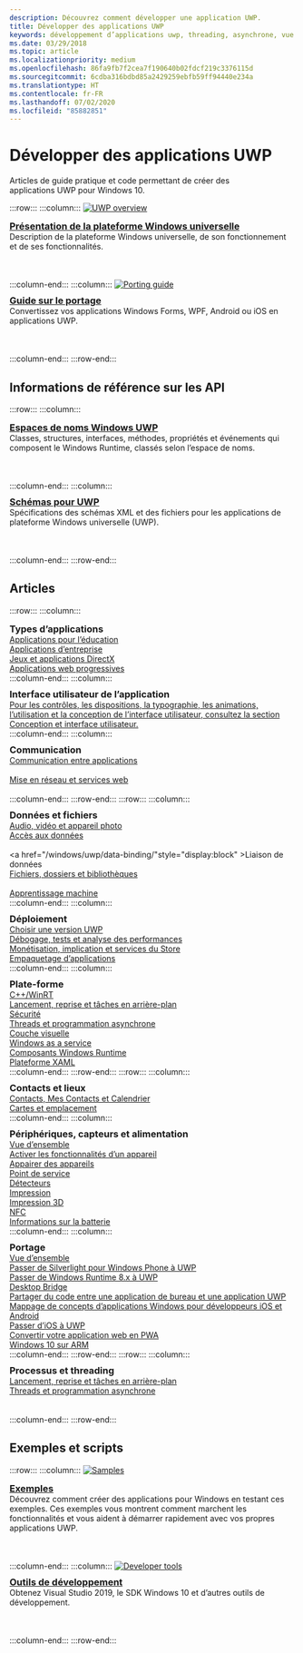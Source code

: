 ```yaml
---
description: Découvrez comment développer une application UWP.
title: Développer des applications UWP
keywords: développement d’applications uwp, threading, asynchrone, vue d’ensemble de la plateforme, portail des développeurs
ms.date: 03/29/2018
ms.topic: article
ms.localizationpriority: medium
ms.openlocfilehash: 86fa9fb7f2cea7f190640b02fdcf219c3376115d
ms.sourcegitcommit: 6cdba316bdbd85a2429259ebfb59ff94440e234a
ms.translationtype: HT
ms.contentlocale: fr-FR
ms.lasthandoff: 07/02/2020
ms.locfileid: "85882851"
---
```

# <a name="develop-uwp-apps"></a>Développer des applications UWP

Articles de guide pratique et code permettant de créer des applications UWP pour Windows 10.

:::row:::
    :::column:::
        <a href="/windows/uwp/get-started/universal-application-platform-guide">
            <img src="https://docs.microsoft.com//media/hubs/windows/win_developer-uwp.svg" alt="UWP overview" />
        </a><br/>
        <h3 style="margin-top: 10px; margin-bottom: 0px"><a href="/windows/uwp/get-started/universal-application-platform-guide">Présentation de la plateforme Windows universelle</a></h3>
        <p style="margin-top: 0px; margin-bottom: 50px">Description de la plateforme Windows universelle, de son fonctionnement et de ses fonctionnalités.</p>
    :::column-end:::
    :::column:::
        <a href="/windows/uwp/porting/index">
            <img src="https://docs.microsoft.com/media/illustrations/teams-fast-track.svg" alt="Porting guide" />
        </a><br/>
        <h3 style="margin-top: 10px; margin-bottom: 0px"><a href="/windows/uwp/porting/index">Guide sur le portage</a></h3>
        <p style="margin-top: 0px; margin-bottom: 50px">Convertissez vos applications Windows Forms, WPF, Android ou iOS en applications UWP.</p>
    :::column-end:::
:::row-end:::

<!-- <ul class="panelContent cardsH" style="margin-left: 1px">
    <li>
        <a href="/windows/uwp/get-started/universal-application-platform-guide" style="display:block">
        <div class="cardSize">
            <div class="cardPadding">
                <div class="card">
                    <div class="cardImageOuter">
                        <div class="cardImage" style="background-color: #f2f2f2">                 
                            <img src="https://docs.microsoft.com//media/hubs/windows/win_developer-uwp.svg" alt="UWP overview"/>
                        </div>
                    </div>
                    <div class="cardText">
                        <h3>Overview of the Universal Windows Platform</h3>
                        <p>An explanation of what UWP is, how it works, and the features it provides.</p>
                    </div>
                </div>
            </div>
        </div>
        </a>
    </li>
    <li>
        <a href="/windows/uwp/porting/index" style="display:block">
        <div class="cardSize">
            <div class="cardPadding">
                <div class="card">
                    <div class="cardImageOuter">
                        <div class="cardImage" style="background-color: #f2f2f2">                
                            <img src="https://docs.microsoft.com/media/illustrations/teams-fast-track.svg" alt="Porting guide" />
                        </div>
                    </div>                
                    <div class="cardText">
                        <h3>Porting guide</h3>
                        <p>Bring your existing Windows Forms, WPF, Android, or iOS app to UWP. </p>
                    </div>
                </div>
            </div>
        </div>
        </a>
    </li>                 
</ul> -->

## <a name="api-reference"></a>Informations de référence sur les API

:::row:::
    :::column:::
        <h3 style="margin-top: 10px; margin-bottom: 0px"><a href="/uwp/api">Espaces de noms Windows UWP</a></h3>
        <p style="margin-top: 0px; margin-bottom: 50px">Classes, structures, interfaces, méthodes, propriétés et événements qui composent le Windows Runtime, classés selon l’espace de noms.</p>
    :::column-end:::
    :::column:::
        <h3 style="margin-top: 10px; margin-bottom: 0px"><a href="/uwp/schemas/">Schémas pour UWP</a></h3>
        <p style="margin-top: 0px; margin-bottom: 50px">Spécifications des schémas XML et des fichiers pour les applications de plateforme Windows universelle (UWP).</p>
    :::column-end:::
:::row-end:::

<!-- <ul class="panelContent cardsH" style="margin-left: 1px">
    <li>
        <a href="/uwp/api" style="display:block">
        <div class="cardSize">
            <div class="cardPadding">
                <div class="card">
                    <div class="cardText">
                        <h3>Windows UWP namespaces</h3>
                        <p>The classes, structures, interfaces, methods, properties, and events that make up the Windows Runtime, organized by namespace.</p>
                    </div>
                </div>
            </div>
        </div>
        </a>
    </li>
    <li>
        <a href="/uwp/schemas/" style="display:block">
        <div class="cardSize">
            <div class="cardPadding">
                <div class="card">
                    <div class="cardText">
                        <h3>Schemas for UWP</h3>
                        <p>File and XML schema specifications for Universal Windows Platform (UWP) apps. </p>
                    </div>
                </div>
            </div>
        </div>
        </a>
    </li>                 
</ul> -->

## <a name="articles"></a>Articles

:::row:::
    :::column:::
        <h3 style="margin-top: 10px; margin-bottom: 0px">Types d’applications</h3>
        <a href="/windows/uwp/apps-for-education/">Applications pour l’éducation</a><br/>
        <a href="/windows/uwp/enterprise/">Applications d’entreprise</a><br/>
        <a href="/windows/uwp/gaming/">Jeux et applications DirectX</a><br/>
        <a href="/microsoft-edge/progressive-web-apps">Applications web progressives</a><br/>
    :::column-end:::
    :::column:::
        <h3 style="margin-top: 10px; margin-bottom: 0px">Interface utilisateur de l’application</h3>
        <a href="https://developer.microsoft.com/windows/apps/design">Pour les contrôles, les dispositions, la typographie, les animations, l’utilisation et la conception de l’interface utilisateur, consultez la section Conception et interface utilisateur.</a><br/>
    :::column-end:::
    :::column:::
        <h3 style="margin-top: 10px; margin-bottom: 0px">Communication</h3>
        <a style="display:block" href="/windows/uwp/app-to-app/">Communication entre applications</a><br/>
        <a style="display:block" href="/windows/uwp/networking/">Mise en réseau et services web</a><br/>
    :::column-end:::
:::row-end:::
:::row:::
    :::column:::
        <h3 style="margin-top: 10px; margin-bottom: 0px">Données et fichiers</h3>
        <a href="/windows/uwp/audio-video-camera/">Audio, vidéo et appareil photo</a><br/>
        <a href="/windows/uwp/data-access/" style="display:block" >Accès aux données</a><br/>
        <a href="/windows/uwp/data-binding/"style="display:block" >Liaison de données</a><br/>
        <a href="/windows/uwp/files/" style="display:block" >Fichiers, dossiers et bibliothèques</a><br/>
        <a href="/windows/uwp/machine-learning/">Apprentissage machine</a><br/>
    :::column-end:::
    :::column:::
        <h3 style="margin-top: 10px; margin-bottom: 0px">Déploiement</h3>
        <a href="/windows/uwp/updates-and-versions/choose-a-uwp-version">Choisir une version UWP</a><br/>
        <a href="/windows/uwp/debug-test-perf/">Débogage, tests et analyse des performances</a><br/>
        <a href="/windows/uwp/monetize/">Monétisation, implication et services du Store</a><br/>
        <a href="/windows/uwp/packaging/">Empaquetage d’applications</a><br/>
    :::column-end:::
    :::column:::
        <h3 style="margin-top: 10px; margin-bottom: 0px">Plate-forme</h3>
        <a href="/windows/uwp/cpp-and-winrt-apis/">C++/WinRT</a><br/>
        <a href="/windows/uwp/launch-resume/">Lancement, reprise et tâches en arrière-plan</a><br/>
        <a href="/windows/uwp/security/">Sécurité</a><br/>
        <a href="/windows/uwp/threading-async/">Threads et programmation asynchrone</a><br/>
        <a href="/windows/uwp/composition/visual-layer">Couche visuelle</a><br/>
        <a href="/windows/uwp/updates-and-versions/application-development-for-windows-as-a-service">Windows as a service</a><br/>
        <a href="/windows/uwp/winrt-components/">Composants Windows Runtime</a><br/>
        <a href="/windows/uwp/xaml-platform/">Plateforme XAML</a><br/>
    :::column-end:::
:::row-end:::
:::row:::
    :::column:::
        <h3 style="margin-top: 10px; margin-bottom: 0px">Contacts et lieux</h3>
        <a href="/windows/uwp/contacts-and-calendar/">Contacts, Mes Contacts et Calendrier</a><br/>
        <a href="/windows/uwp/maps-and-location/">Cartes et emplacement</a><br/>
    :::column-end:::
    :::column:::
        <h3 style="margin-top: 10px; margin-bottom: 0px">Périphériques, capteurs et alimentation</h3>
        <a href="/windows/uwp/contacts-and-calendar/">Vue d’ensemble</a><br/>
        <a href="/windows/uwp/devices-sensors/enable-device-capabilities">Activer les fonctionnalités d’un appareil</a><br/>
        <a href="/windows/uwp/devices-sensors/pair-devices">Appairer des appareils</a><br/>
        <a href="/windows/uwp/devices-sensors/point-of-service">Point de service</a><br/>
        <a href="/windows/uwp/devices-sensors/sensors">Détecteurs</a><br/>
        <a href="/windows/uwp/devices-sensors/printing-and-scanning">Impression</a><br/>
        <a href="/windows/uwp/devices-sensors/3d-printing">Impression 3D</a><br/>
        <a href="/windows/uwp/devices-sensors/nfc">NFC</a><br/>
        <a href="/windows/uwp/devices-sensors/get-battery-info">Informations sur la batterie</a><br/>
    :::column-end:::
    :::column:::
        <h3 style="margin-top: 10px; margin-bottom: 0px">Portage</h3>
        <a href="/windows/uwp/porting/">Vue d’ensemble</a><br/>
        <a href="/windows/uwp/porting/wpsl-to-uwp-root">Passer de Silverlight pour Windows Phone à UWP</a><br/>
        <a href="/windows/uwp/porting/w8x-to-uwp-root">Passer de Windows Runtime 8.x à UWP</a><br/>
        <a href="/windows/uwp/porting/desktop-to-uwp-root">Desktop Bridge</a><br/>
        <a href="/windows/uwp/porting/desktop-to-uwp-migrate">Partager du code entre une application de bureau et une application UWP</a><br/>
        <a href="/windows/uwp/porting/android-ios-uwp-map">Mappage de concepts d’applications Windows pour développeurs iOS et Android</a><br/>
        <a href="/windows/uwp/porting/ios-to-uwp-root">Passer d’iOS à UWP</a><br/>
        <a href="/microsoft-edge/progressive-web-apps">Convertir votre application web en PWA</a><br/>
        <a href="/windows/uwp/porting/apps-on-arm">Windows 10 sur ARM</a><br/>
    :::column-end:::
:::row-end:::
:::row:::
    :::column:::
        <h3 style="margin-top: 10px; margin-bottom: 0px">Processus et threading</h3>
        <a href="/windows/uwp/launch-resume/">Lancement, reprise et tâches en arrière-plan</a><br/>
        <a href="/windows/uwp/threading-async/">Threads et programmation asynchrone</a><br/><br/><br/>
    :::column-end:::
:::row-end:::


 ## <a name="samples-and-tools"></a>Exemples et scripts

 :::row:::
    :::column:::
        <a href="https://developer.microsoft.com/windows/samples">
            <img src="https://docs.microsoft.com/media/illustrations/sql-database-develop.svg" alt="Samples" />
        </a><br/>
        <h3 style="margin-top: 10px; margin-bottom: 0px"><a href="https://developer.microsoft.com/windows/samples">Exemples</a></h3>
        <p style="margin-top: 0px; margin-bottom: 50px">Découvrez comment créer des applications pour Windows en testant ces exemples. Ces exemples vous montrent comment marchent les fonctionnalités et vous aident à démarrer rapidement avec vos propres applications UWP.</p>
    :::column-end:::
    :::column:::
        <a href="https://developer.microsoft.com/windows/downloads">
            <img src="https://docs.microsoft.com/media/illustrations/sql-get-started-download.svg" alt="Developer tools" />
        </a><br/>
        <h3 style="margin-top: 10px; margin-bottom: 0px"><a href="https://developer.microsoft.com/windows/downloads">Outils de développement</a></h3>
        <p style="margin-top: 0px; margin-bottom: 50px">Obtenez Visual Studio 2019, le SDK Windows 10 et d’autres outils de développement.</p>
    :::column-end:::
:::row-end:::
